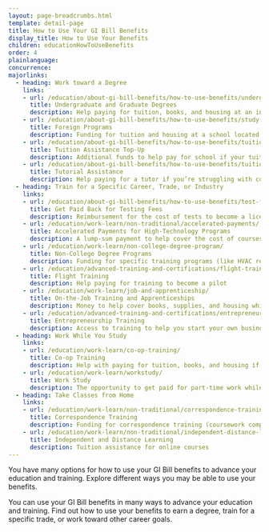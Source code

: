 ```yaml
---
layout: page-breadcrumbs.html
template: detail-page
title: How to Use Your GI Bill Benefits
display_title: How to Use Your Benefits
children: educationHowToUseBenefits
order: 4
plainlanguage:
concurrence:
majorlinks:
  - heading: Work toward a Degree
    links:
    - url: /education/about-gi-bill-benefits/how-to-use-benefits/undergraduate-graduate-programs/
      title: Undergraduate and Graduate Degrees
      description: Help paying for tuition, books, and housing at an institution of higher learning (like a 4-year university, community college, or graduate school)
    - url: /education/about-gi-bill-benefits/how-to-use-benefits/study-at-foreign-schools/
      title: Foreign Programs
      description: Funding for tuition and housing at a school located outside the U.S.
    - url: /education/about-gi-bill-benefits/how-to-use-benefits/tuition-assistance-top-up/
      title: Tuition Assistance Top-Up
      description: Additional funds to help pay for school if your tuition costs more than what's covered by the active-duty Tuition Assistance program
    - url: /education/about-gi-bill-benefits/how-to-use-benefits/tuition-assistance-top-up/
      title: Tutorial Assistance
      description: Help paying for a tutor if you’re struggling with coursework
  - heading: Train for a Specific Career, Trade, or Industry
    links:
    - url: /education/about-gi-bill-benefits/how-to-use-benefits/test-fees/
      title: Get Paid Back for Testing Fees
      description: Reimbursement for the cost of tests to become a licensed or certified professional, or to apply for college or a training course
    - url: /education/work-learn/non-traditional/accelerated-payments/
      title: Accelerated Payments for High-Technology Programs
      description: A lump-sum payment to help cover the cost of courses in high-tech degree or non-degree programs
    - url: /education/work-learn/non-college-degree-program/
      title: Non-College Degree Programs
      description: Funding for specific training programs (like HVAC repair, truck driving, or EMT training)
    - url: /education/advanced-training-and-certifications/flight-training/
      title: Flight Training
      description: Help paying for training to become a pilot
    - url: /education/work-learn/job-and-apprenticeship/
      title: On-the-Job Training and Apprenticeships
      description: Money to help cover books, supplies, and housing while learning a trade or skill (like plumbing, hotel management, or firefighting)
    - url: /education/advanced-training-and-certifications/entrepreneurship-training/
      title: Entrepreneurship Training
      description: Access to training to help you start your own business
  - heading: Work While You Study
    links:
    - url: /education/work-learn/co-op-training/
      title: Co-op Training
      description: Help with paying for tuition, books, and housing if you’re part of a college or university co-op training program
    - url: /education/work-learn/workstudy/
      title: Work Study
      description: The opportunity to get paid for part-time work while you study at a college, vocational, or professional school
  - heading: Take Classes from Home
    links:
    - url: /education/work-learn/non-traditional/correspondence-training/
      title: Correspondence Training
      description: Funding for correspondence training (coursework completed by mail) if you want to take classes from home or live far from any schools
    - url: /education/work-learn/non-traditional/independent-distance-learning/
      title: Independent and Distance Learning
      description: Tuition assistance for online courses
---
```


<div class="va-introtext">

You have many options for how to use your GI Bill benefits to advance your education and training. Explore different ways you may be able to use your benefits.

You can use your GI Bill benefits in many ways to advance your education and training. Find out how to use your benefits to earn a degree, train for a specific trade, or work toward other career goals.


</div>
